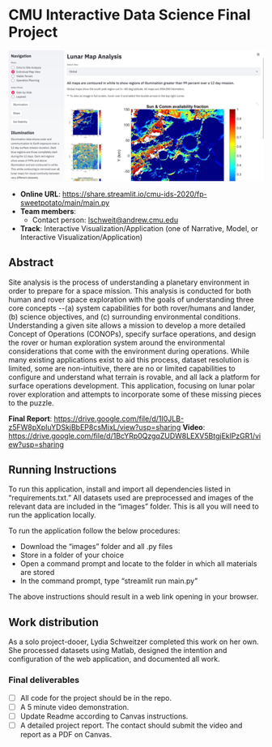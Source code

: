 # CMU Interactive Data Science Final Project

![Summary image.](writeUpImages/summaryImage.jpg)

* **Online URL**: https://share.streamlit.io/cmu-ids-2020/fp-sweetpotato/main/main.py
* **Team members**:
  * Contact person: lschweit@andrew.cmu.edu
* **Track**: Interactive Visualization/Application (one of Narrative, Model, or Interactive Visualization/Application)

## Abstract

Site analysis is the process of understanding a planetary environment in order to prepare for a space mission. This analysis is conducted for both human and rover space exploration with the goals of understanding three core concepts --(a)  system capabilities for both rover/humans and lander, (b) science objectives, and (c) surrounding environmental conditions. Understanding a given site allows a mission to develop a more detailed Concept of Operations (CONOPs), specify surface operations, and design the rover or human exploration system around the environmental considerations that come with the environment during operations. While many existing applications exist to aid this process, dataset resolution is limited, some are non-intuitive, there are no or limited capabilities to configure and understand what terrain is rovable, and all lack a platform for surface operations development. This application, focusing on lunar polar rover exploration and attempts to incorporate some of these missing pieces to the puzzle.

**Final Report**: https://drive.google.com/file/d/1I0JLB-z5FW8pXpIuYDSkjBbEP8csMjxL/view?usp=sharing
**Video**: https://drive.google.com/file/d/1BcYRp0QzgqZUDW8LEXV5BtgjEklPzGR1/view?usp=sharing

## Running Instructions

To run this application, install and import all dependencies listed in “requirements.txt.” All datasets used are preprocessed and images of the relevant data are included in the “images” folder. This is all you will need to run the application locally.

To run the application follow the below procedures:
*   Download the “images” folder and all .py files
*   Store in a folder of your choice
*   Open a command prompt and locate to the folder in which all materials are stored
*   In the command prompt, type “streamlit run main.py”

The above instructions should result in a web link opening in your browser.

## Work distribution

As a solo project-dooer, Lydia Schweitzer completed this work on her own. She processed datasets using Matlab, designed the intention and configuration of the web application, and documented all work.

### Final deliverables

- [ ] All code for the project should be in the repo.
- [ ] A 5 minute video demonstration.
- [ ] Update Readme according to Canvas instructions.
- [ ] A detailed project report. The contact should submit the video and report as a PDF on Canvas.
